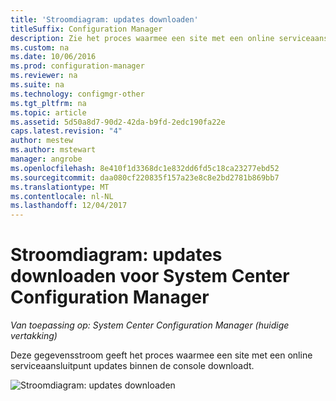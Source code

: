 ```yaml
---
title: 'Stroomdiagram: updates downloaden'
titleSuffix: Configuration Manager
description: Zie het proces waarmee een site met een online serviceaansluitpunt updates binnen de console downloadt.
ms.custom: na
ms.date: 10/06/2016
ms.prod: configuration-manager
ms.reviewer: na
ms.suite: na
ms.technology: configmgr-other
ms.tgt_pltfrm: na
ms.topic: article
ms.assetid: 5d50a8d7-90d2-42da-b9fd-2edc190fa22e
caps.latest.revision: "4"
author: mestew
ms.author: mstewart
manager: angrobe
ms.openlocfilehash: 8e410f1d3368dc1e832dd6fd5c18ca23277ebd52
ms.sourcegitcommit: daa080cf220835f157a23e8c8e2bd2781b869bb7
ms.translationtype: MT
ms.contentlocale: nl-NL
ms.lasthandoff: 12/04/2017
---
```

# <a name="flowchart---download-updates-for-system-center-configuration-manager"></a>Stroomdiagram: updates downloaden voor System Center Configuration Manager

*Van toepassing op: System Center Configuration Manager (huidige vertakking)*

Deze gegevensstroom geeft het proces waarmee een site met een online serviceaansluitpunt updates binnen de console downloadt.  

 ![Stroomdiagram: updates downloaden](media/Flowchart---Download-updates.png)  
